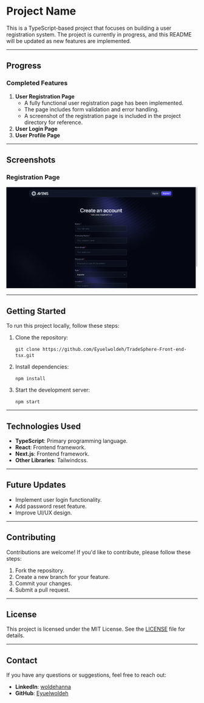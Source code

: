 # Project Name

This is a TypeScript-based project that focuses on building a user registration system. The project is currently in progress, and this README will be updated as new features are implemented.

---

## Progress

### Completed Features

1. **User Registration Page**
   - A fully functional user registration page has been implemented.
   - The page includes form validation and error handling.
   - A screenshot of the registration page is included in the project directory for reference.
2. **User Login Page**
3. **User Profile Page**

---

## Screenshots

### Registration Page
![Registration Page](./utils/registration_page.png)

---

## Getting Started

To run this project locally, follow these steps:

1. Clone the repository:
   ```
   git clone https://github.com/Eyuelwoldeh/TradeSphere-Front-end-tsx.git
   ```


2. Install dependencies:
   ```
   npm install
   ```

3. Start the development server:
   ```
   npm start
   ```

---

## Technologies Used

- **TypeScript**: Primary programming language.
- **React**: Frontend framework.
- **Next.js**: Frontend framework.
- **Other Libraries**: Tailwindcss.

---

## Future Updates

- Implement user login functionality.
- Add password reset feature.
- Improve UI/UX design.

---

## Contributing

Contributions are welcome! If you'd like to contribute, please follow these steps:

1. Fork the repository.
2. Create a new branch for your feature.
3. Commit your changes.
4. Submit a pull request.

---

## License

This project is licensed under the MIT License. See the [LICENSE](./LICENSE) file for details.

---

## Contact

If you have any questions or suggestions, feel free to reach out:

- **LinkedIn**: [woldehanna](https://www.linkedin.com/in/woldehanna)
- **GitHub**: [Eyuelwoldeh](https://www.github.com/Eyuelwoldeh)